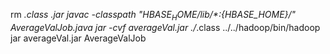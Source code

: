 rm *.class *.jar
javac -classpath "${HBASE_HOME}/lib/*:${HBASE_HOME}/*" AverageValJob.java
jar -cvf averageVal.jar ./*.class
../../hadoop/bin/hadoop jar averageVal.jar AverageValJob
